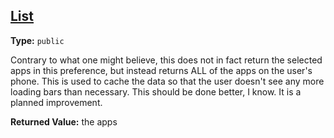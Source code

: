 ## [List](../app/src/main/java/com/james/status/data/preference/AppNotificationsPreferenceData.java#L34)

**Type:** `public`

Contrary to what one might believe, this does not in fact return the selected apps 
in this preference, but instead returns ALL of the apps on the user's phone. This 
is used to cache the data so that the user doesn't see any more loading bars than 
necessary. This should be done better, I know. It is a planned improvement. 



**Returned Value:** the apps  


